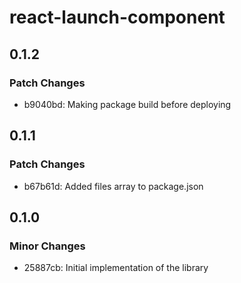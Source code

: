 # react-launch-component

## 0.1.2

### Patch Changes

- b9040bd: Making package build before deploying

## 0.1.1

### Patch Changes

- b67b61d: Added files array to package.json

## 0.1.0

### Minor Changes

- 25887cb: Initial implementation of the library
